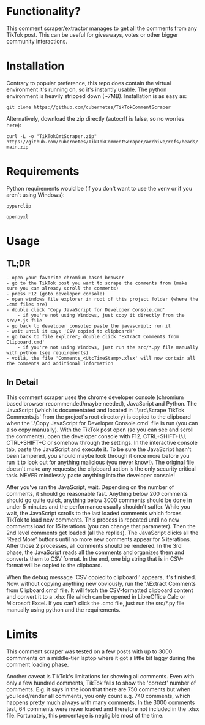 # Functionality?
This comment scraper/extractor manages to get all the comments
from any TikTok post. This can be useful for giveaways, votes or other bigger
community interactions.

# Installation
Contrary to popular preference, this repo does contain the virtual environment it's
running on, so it's instantly usable. The python environment is heavily
stripped down (\~7MB).
Installation is as easy as:

`git clone https://github.com/cubernetes/TikTokCommentScraper`

Alternatively, download the zip directly (autocrlf is false, so no worries here):

`curl -L -o "TikTokCmtScraper.zip" https://github.com/cubernetes/TikTokCommentScraper/archive/refs/heads/main.zip`

# Requirements
Python requirements would be (if you don't want to use the venv or if you aren't using Windows):

`pyperclip`

`openpyxl`

# Usage
## TL;DR
~~~~~~~~~~
- open your favorite chromium based browser
- go to the TikTok post you want to scrape the comments from (make sure you can already scroll the comments)
- press F12 (goto developer console)
- open windows file explorer in root of this project folder (where the .cmd files are)
- double click 'Copy JavaScript for Developer Console.cmd'
	- if you're not using Windows, just copy it directly from the src/*.js file
- go back to developer console; paste the javascript; run it
- wait until it says 'CSV copied to clipboard!'
- go back to file explorer; double click 'Extract Comments from Clipboard.cmd'
	- if you're not using Windows, just run the src/*.py file manually with python (see requirements)
- voilá, the file 'Comments_<UtcTimeStamp>.xlsx' will now contain all the comments and additional information
~~~~~~~~~~

## In Detail

This comment scraper uses the chrome developer console (chromium based browser
recommended/maybe needed), JavaScript and Python. The JavaScript (which is
documentated and located in '.\src\Scrape TikTok Comments.js' from the
project's root directory) is copied to the clipboard when the '.\Copy
JavaScript for Developer Console.cmd' file is run (you can also copy
manually). With the TikTok post open (so you can see and scroll the
comments), open the developer console with F12, CTRL+SHIFT+I/J, CTRL+SHIFT+C
or somehow through the settings. In the interactive console tab, paste the
JavaScript and execute it. To be sure the JavaScript hasn't been tampered,
you should maybe look through it once more before you run it to look out for
anything malicious (you never know!). The original file doesn't make any
requests; the clipboard action is the only security critical task. NEVER
mindlessly paste anything into the developer console!

After you've ran the JavaScript, wait. Depending on the number of comments, it
should go reasonable fast. Anything below 200 comments should go quite quick,
anything below 3000 comments should be done in under 5 minutes and the
performance usually shouldn't suffer. While you wait, the JavaScript scrolls
to the last loaded comments which forces TikTok to load new comments. This
process is repeated until no new comments load for 15 iterations (you can
change that parameter). Then the 2nd level comments get loaded (all the
replies). The JavaScript clicks all the 'Read More' buttons until no more new
comments appear for 5 iterations. After those 2 processes, all comments
should be rendered. In the 3rd phase, the JavaScript reads all the comments
and organizes them and converts them to CSV format. In the end, one big
string that is in CSV-format will be copied to the clipboard.

When the debug message 'CSV copied to clipboard!' appears, it's finished. Now,
without copying anything new obviously, run the '.\Extract Comments from
Clipboard.cmd' file. It will fetch the CSV-formatted clipboard content and
convert it to a .xlsx file which can be opened in LibreOffice Calc or
Microsoft Excel. If you can't click the .cmd file, just run the src/\*.py
file manually using python and the requirements.

# Limits

This comment scraper was tested on a few posts with up to 3000 commments on a
middle-tier laptop where it got a little bit laggy during the comment loading
phase.

Another caveat is TikTok's limitations for showing all comments. Even with
only a few hundred comments, TikTok fails to show the 'correct' number of
comments. E.g. it says in the icon that there are 750 comments but when you
load/render all comments, you only count e.g. 740 comments, which happens
pretty much always with many comments. In the 3000 comments test, 64 comments
were never loaded and therefore not included in the .xlsx file. Fortunately,
this percentage is negligible most of the time.
